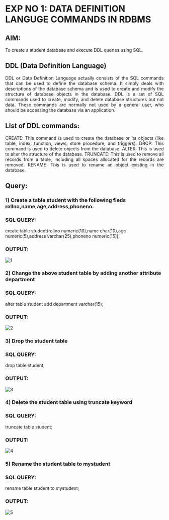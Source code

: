 # EXP NO 1: DATA DEFINITION LANGUGE COMMANDS IN RDBMS

## AIM:
To create a student database and execute DDL queries using SQL.


## DDL (Data Definition Language)
<div align="justify">
DDL or Data Definition Language actually consists of the SQL commands that can be used to define the database schema. It simply deals with descriptions of the database schema and is used to create and modify the structure of database objects in the database. DDL is a set of SQL commands used to create, modify, and delete database structures but not data. These commands are normally not used by a general user, who should be accessing the database via an application.
</div>
 
## List of DDL commands: 
<div align="justify">
CREATE: This command is used to create the database or its objects (like table, index, function, views, store procedure, and triggers).
DROP: This command is used to delete objects from the database.
ALTER: This is used to alter the structure of the database.
TRUNCATE: This is used to remove all records from a table, including all spaces allocated for the records are removed.
RENAME: This is used to rename an object existing in the database.
</div>

## Query:
### 1) Create a table student with the following fieds rollno,name,age,address,phoneno.

### SQL QUERY: 
create table student(rollno numeric(10),name char(10),age numeric(5),address varchar(25),phoneno numeric(15));

### OUTPUT:
![1](https://github.com/Divya110205/I2_DBMS/assets/119404855/960e66b8-fd34-420c-ac25-840488ccc6ea)

### 2) Change the above student table by adding another attribute department

### SQL QUERY: 
alter table student add department varchar(15);

### OUTPUT:
![2](https://github.com/Divya110205/I2_DBMS/assets/119404855/6b9b4233-8203-4217-bf24-2d2495386908)

### 3) Drop the student table
 
### SQL QUERY: 
drop table student;

### OUTPUT:
![3](https://github.com/Divya110205/I2_DBMS/assets/119404855/faac3195-e862-4ccd-b464-db1e922af6db)

### 4) Delete the student table using truncate keyword

### SQL QUERY: 
truncate table student;

### OUTPUT:
![4](https://github.com/Divya110205/I2_DBMS/assets/119404855/1e31eef1-d37f-4bc1-b5c2-0d05bef01c0b)

### 5) Rename the student table to mystudent

### SQL QUERY: 
rename table student to mystudent;

### OUTPUT:
![5](https://github.com/Divya110205/I2_DBMS/assets/119404855/fc4ff924-619e-4531-ac59-4a9f9048f8b0)
